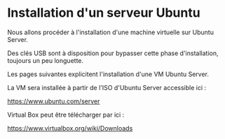 # Installation d'un serveur Ubuntu

Nous allons procéder à l'installation d'une machine virtuelle
sur Ubuntu Server.

Des clés USB sont à disposition 
pour bypasser cette phase d'installation,
toujours un peu longuette.

Les pages suivantes explicitent l'installation d'une VM Ubuntu Server.

La VM sera installée à partir de l'ISO d'Ubuntu Server accessible ici :

<https://www.ubuntu.com/server>

Virtual Box peut être télécharger par ici :

<https://www.virtualbox.org/wiki/Downloads>
